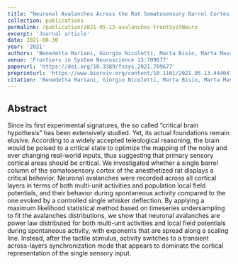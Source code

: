 ```yaml
---
title: "Neuronal Avalanches Across the Rat Somatosensory Barrel Cortex and the Effect of Single Whisker Stimulation"
collection: publications
permalink: /publication/2021-05-13-avalanches-FrontSystNeuro
excerpt: 'Journal article'
date: 2021-08-30
year: '2021'
authors: 'Benedetta Mariani, Giorgio Nicoletti, Marta Bisio, Marta Maschietto, Oboe Roberto, Alessandro Leparulo, Samir Suweis, Stefano Vassanelli'
venue: 'Frontiers in System Neuroscience 15:709677'
paperurl: 'https://doi.org/10.3389/fnsys.2021.709677'
preprinturl: 'https://www.biorxiv.org/content/10.1101/2021.05.13.444047v1'
citation: 'Benedetta Mariani, Giorgio Nicoletti, Marta Bisio, Marta Maschietto, Oboe Roberto, Alessandro Leparulo, Samir Suweis, Stefano Vassanelli. Neuronal Avalanches Across the Rat Somatosensory Barrel Cortex and the Effect of Single Whisker Stimulation. Front. Syst. Neurosci. 15:709677 (2021).'
---
```


## Abstract
Since its first experimental signatures, the so called “critical brain hypothesis” has been extensively studied. Yet, its actual foundations remain elusive. According to a widely accepted teleological reasoning, the brain would be poised to a critical state to optimize the mapping of the noisy and ever changing real-world inputs, thus suggesting that primary sensory cortical areas should be critical. We investigated whether a single barrel column of the somatosensory cortex of the anesthetized rat displays a critical behavior. Neuronal avalanches were recorded across all cortical layers in terms of both multi-unit activities and population local field potentials, and their behavior during spontaneous activity compared to the one evoked by a controlled single whisker deflection. By applying a maximum likelihood statistical method based on timeseries undersampling to fit the avalanches distributions, we show that neuronal avalanches are power law distributed for both multi-unit activities and local field potentials during spontaneous activity, with exponents that are spread along a scaling line. Instead, after the tactile stimulus, activity switches to a transient across-layers synchronization mode that appears to dominate the cortical representation of the single sensory input.
